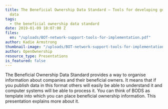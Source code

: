 ```yaml
---
title: The Beneficial Ownership Data Standard — Tools for developing good quality
  data
tags:
  - the beneficial ownership data standard
date: 2019-01-09 10:07:00 Z
files:
  en: "/uploads/BOT-network-support-tools-for-implementation.pdf"
author: Kadie Armstrong
thumbnail-image: "/uploads/BOT-network-support-tools-for-implementation.jpg"
author: OpenOwnership
resource_type: Presentations
is_featured: false
---
```


The Beneficial Ownership Data Standard provides a way to organise information about companies and their beneficial owners. It means that if you publish data in this format others will easily be able to understand it and computer systems will be able to process it. You can think of BODS as template into which you can place beneficial ownership information. This presentation explains more about it.
